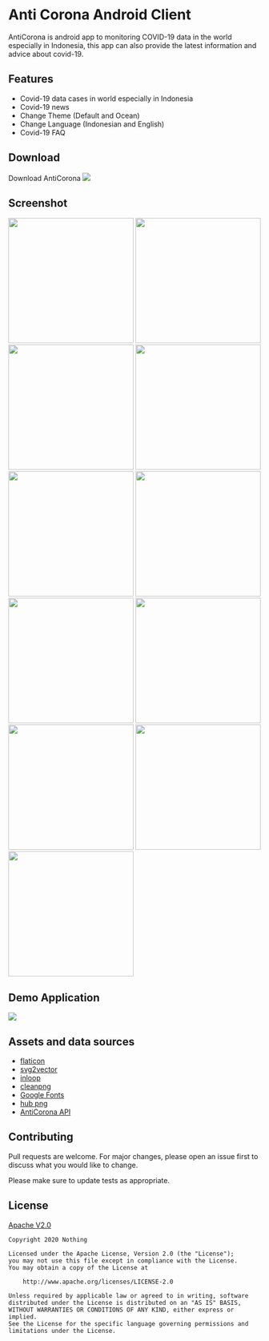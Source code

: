 # Anti Corona Android Client

AntiCorona is android app to monitoring COVID-19 data in the world especially in Indonesia, this app can also provide the latest information and advice about covid-19.

## Features
* Covid-19 data cases in world especially in Indonesia
* Covid-19 news
* Change Theme (Default and Ocean)
* Change Language (Indonesian and English)
* Covid-19 FAQ

## Download
Download AntiCorona [![](images/download.png)](https://drive.google.com/file/d/1l2J1xz2Wd4fOOx0xxQ0PJpMYYP1zCDOS/view)

## Screenshot
<img src="images/1.jpg" width="250px"/> <img src="images/2.jpg" width="250px"/> <img src="images/3.jpg" width="250px"/> <img src="images/4.jpg" width="250px"/> <img src="images/5.jpg" width="250px"/> <img src="images/6.jpg" width="250px"/> <img src="images/7.jpg" width="250px"/> <img src="images/8.jpg" width="250px"/> <img src="images/9.jpg" width="250px"/> <img src="images/10.jpg" width="250px"/> <img src="images/11.jpg" width="250px"/>

## Demo Application
[![](https://img.youtube.com/vi/LA7u5Zhux2A/0.jpg)](https://www.youtube.com/watch?v=LA7u5Zhux2A)

## Assets and data sources
* [flaticon](https://flaticon.com)
* [svg2vector](https://svg2vector.com)
* [inloop](https://inloop.github.io)
* [cleanpng](https://cleanpng.com)
* [Google Fonts](https://fonts.google.com)
* [hub png](https://hubpng.com)
* [AntiCorona API](https://github.com/nothing2512/AntiCoronaAPI)

## Contributing
Pull requests are welcome. For major changes, please open an issue first to discuss what you would like to change.

Please make sure to update tests as appropriate.

## License
[Apache V2.0](https://www.apache.org/licenses/LICENSE-2.0)
```$xslt
Copyright 2020 Nothing

Licensed under the Apache License, Version 2.0 (the "License");
you may not use this file except in compliance with the License.
You may obtain a copy of the License at

    http://www.apache.org/licenses/LICENSE-2.0

Unless required by applicable law or agreed to in writing, software
distributed under the License is distributed on an "AS IS" BASIS,
WITHOUT WARRANTIES OR CONDITIONS OF ANY KIND, either express or implied.
See the License for the specific language governing permissions and
limitations under the License.
```
